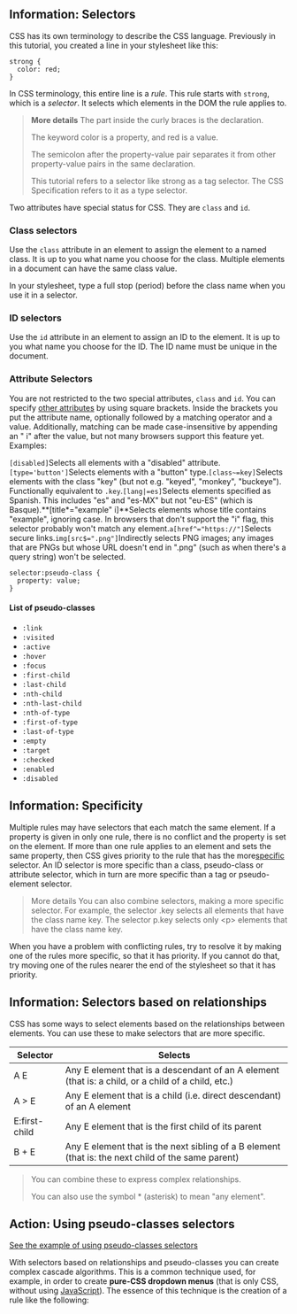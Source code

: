 ## **Information: Selectors**

CSS has its own terminology to describe the CSS language. Previously in this tutorial, you created a line in your stylesheet like this:

```
strong {
  color: red;
}
```

In CSS terminology, this entire line is a _rule_. This rule starts with `strong`, which is a _selector_. It selects which elements in the DOM the rule applies to.

> **More details**
> The part inside the curly braces is the declaration.
> 
> The keyword color is a property, and red is a value.
> 
> The semicolon after the property-value pair separates it from other property-value pairs in the same declaration.
> 
> This tutorial refers to a selector like strong as a tag selector. The CSS Specification refers to it as a type selector.

Two attributes have special status for CSS. They are `class` and `id`.

### Class selectors

Use the `class` attribute in an element to assign the element to a named class. It is up to you what name you choose for the class. Multiple elements in a document can have the same class value.

In your stylesheet, type a full stop \(period\) before the class name when you use it in a selector.

### ID selectors

Use the `id` attribute in an element to assign an ID to the element. It is up to you what name you choose for the ID. The ID name must be unique in the document.

### Attribute Selectors

You are not restricted to the two special attributes, `class` and `id`. You can specify [other attributes](https://developer.mozilla.org/en-US/docs/Web/CSS/Attribute_selectors "/en-US/docs/Web/CSS/Attribute selectors") by using square brackets. Inside the brackets you put the attribute name, optionally followed by a matching operator and a value. Additionally, matching can be made case-insensitive by appending an " i" after the value, but not many browsers support this feature yet. Examples:

`[disabled]`Selects all elements with a "disabled" attribute.`[type='button']`Selects elements with a "button" type.`[class~=key]`Selects elements with the class "key" \(but not e.g. "keyed", "monkey", "buckeye"\). Functionally equivalent to `.key`.`[lang|=es]`Selects elements specified as Spanish. This includes "es" and "es-MX" but not "eu-ES" \(which is Basque\).**\[title\*="example" i\]**Selects elements whose title contains "example", ignoring case. In browsers that don't support the "i" flag, this selector probably won't match any element.`a[href^="https://"]`Selects secure links.`img[src$=".png"]`Indirectly selects PNG images; any images that are PNGs but whose URL doesn't end in ".png" \(such as when there's a query string\) won't be selected.

```
selector:pseudo-class {
  property: value;
}
```

#### List of pseudo-classes

* `:link`
* `:visited`
* `:active`
* `:hover`
* `:focus`
* `:first-child`
* `:last-child`
* `:nth-child`
* `:nth-last-child`
* `:nth-of-type`
* `:first-of-type`
* `:last-of-type`
* `:empty`
* `:target`
* `:checked`
* `:enabled`
* `:disabled`

## **Information: Specificity**

Multiple rules may have selectors that each match the same element. If a property is given in only one rule, there is no conflict and the property is set on the element. If more than one rule applies to an element and sets the same property, then CSS gives priority to the rule that has the more[specific](https://developer.mozilla.org/en-US/docs/Web/CSS/Specificity) selector. An ID selector is more specific than a class, pseudo-class or attribute selector, which in turn are more specific than a tag or pseudo-element selector.

> More details
> You can also combine selectors, making a more specific selector. For example, the selector .key selects all elements that have the class name key. The selector p.key selects only &lt;p&gt; elements that have the class name key.

When you have a problem with conflicting rules, try to resolve it by making one of the rules more specific, so that it has priority. If you cannot do that, try moving one of the rules nearer the end of the stylesheet so that it has priority.

## **Information: Selectors based on relationships**

CSS has some ways to select elements based on the relationships between elements. You can use these to make selectors that are more specific.

| **Selector** | **Selects** |
| --- | --- |
| A E | Any E element that is a descendant of an A element \(that is: a child, or a child of a child, etc.\) |
| A &gt; E | Any E element that is a child \(i.e. direct descendant\) of an A element |
| E:first-child | Any E element that is the first child of its parent |
| B + E | Any E element that is the next sibling of a B element \(that is: the next child of the same parent\) |

> You can combine these to express complex relationships.
> 
> You can also use the symbol \* \(asterisk\) to mean "any element".

## **Action: Using pseudo-classes selectors**

[See the example of using pseudo-classes selectors](https://denishromenko.gitbooks.io/codeacademy_doc/content/classes_and_ids/ex5.html)

With selectors based on relationships and pseudo-classes you can create complex cascade algorithms. This is a common technique used, for example, in order to create **pure-CSS dropdown menus** \(that is only CSS, without using [JavaScript](https://developer.mozilla.org/en-US/docs/Web/JavaScript "en-US/docs/Web/JavaScript")\). The essence of this technique is the creation of a rule like the following:

